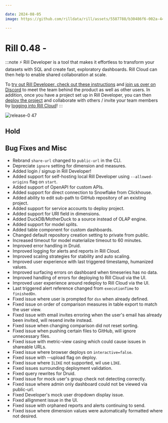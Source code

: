 ```yaml
---

date: 2024-08-05
image: https://github.com/rilldata/rill/assets/5587788/b30486f6-002a-445d-8a1b-955b6ec0066d

---
```


# Rill 0.48 - 

:::note
⚡ Rill Developer is a tool that makes it effortless to transform your datasets with SQL and create fast, exploratory dashboards. Rill Cloud can then help to enable shared collaboration at scale.

To [try out Rill Developer, check out these instructions](/home/install) and [join us over on Discord](https://bit.ly/3bbcSl9) to meet the team behind the product as well as other users. In addition, once you have a project set up in Rill Developer, you can then [deploy the project](/deploy/existing-project) and collaborate with others / invite your team members by [logging into Rill Cloud](https://ui.rilldata.com)!
:::

![release-0 47](<https://storage.googleapis.com/prod-cdn.rilldata.com/docs/release-notes/release-notes-047.gif>)

## Hold



## Bug Fixes and Misc
- Rebrand `share-url` changed to `public-url` in the CLI.
- Depreciate `ignore` setting for dimension and measures.
- Added login / signup in Rill Developer!
- Added support for self-hosting local Rill Developer using `--allowed-origins` flag on `start`.
- Added support of OpenAPI for custom APIs.
- Added support for direct connection to Snowflake from Clickhouse.
- Added ability to edit sub-path to GitHub repository of an existing project.
- Added support for service accounts to deploy project.
- Added support for URI field in dimensions.
- Added DuckDB/MotherDuck to a source instead of OLAP engine.
- Added support for model splits.
- Added table component for custom dashboards.
- Changed default repository creation setting to private from public.
- Increased timeout for model materialize timeout to 60 minutes.
- Improved error handling in Druid.
- Improved logging for alerts and reports in Rill Cloud.
- Improved scaling strategies for stability and auto scaling.
- Improved user experience with last triggered timestamp, humanized values.
- Improved surfacing errors on dashboard when timeseries has no data.
- Improved handling of errors for deploying to Rill Cloud via the UI.
- Improved user experience around redeploy to Rill Cloud via the UI.
- Last triggered alert reference changed from `executionTime` to `finishedOn`.
- Fixed issue where user is prompted for `dsn` when already defined.
- Fixed issue on order of comparison measures in table export to match the user view.
- Fixed issue with email invites erroring when the user's email has already been invited, will resend invite instead.
- Fixed issue when changing comparison did not reset sorting.
- Fixed issue when pushing certain files to GitHub, will ignore unnecessary files.
- Fixed issue with metric-view casing which could cause issues in shareable URLs.
- Fixed issue where browser deploys on `interactive=false`.
- Fixed issue with --upload flag on deploy.
- Fixed issue where `ILIKE` not supported, wil use `LIKE`.
- Fixed issues surrounding deployment validation.
- Fixed query rewrites for Druid.
- Fixed issue for mock user's group check not detecting correctly.
- Fixed issue where admin only dashboard could not be viewed via public-url.
- Fixed Developer's mock user dropdown display issue.
- Fixed allignment issue in the UI.
- Fixed issue with orphaned reports and alerts continuing to send.
- Fixed issue where dimension values were automatically formatted where not desired.